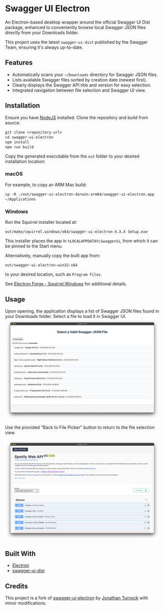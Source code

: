 # Swagger UI Electron

An Electron-based desktop wrapper around the official Swagger UI Dist package, enhanced to conveniently browse local Swagger JSON files directly from your Downloads folder.

This project uses the latest `swagger-ui-dist` published by the Swagger Team, ensuring it's always up-to-date.

## Features

- Automatically scans your `~/Downloads` directory for Swagger JSON files.
- Lists available Swagger files sorted by creation date (newest first).
- Clearly displays the Swagger API title and version for easy selection.
- Integrated navigation between file selection and Swagger UI view.

## Installation

Ensure you have [NodeJS](https://nodejs.org/) installed. Clone the repository and build from source:

```shell
git clone <repository-url>
cd swagger-ui-electron
npm install
npm run build
```

Copy the generated executable from the `out` folder to your desired installation location:

### macOS

For example, to copy an ARM Mac build:

```shell
cp -R ./out/swagger-ui-electron-darwin-arm64/swagger-ui-electron.app ~/Applications
```

### Windows

Run the Squirrel installer located at:

```
out/make/squirrel.windows/x64/swagger-ui-electron-X.X.X Setup.exe
```

This installer places the app in `%LOCALAPPDATA%\SwaggerUi`, from which it can be pinned to the Start menu.

Alternatively, manually copy the built app from:

```
out/swagger-ui-electron-win32-x64
```

to your desired location, such as `Program Files`.

See [Electron Forge - Squirrel.Windows](https://www.electronforge.io/config/makers/squirrel.windows) for additional details.

## Usage

Upon opening, the application displays a list of Swagger JSON files found in your Downloads folder. Select a file to load it in Swagger UI.
![img.png](img.png)

Use the provided "Back to File Picker" button to return to the file selection view.

![img-spotify.png](img-spotify.png)

## Built With

- [Electron](https://www.electronjs.org/)
- [swagger-ui-dist](https://www.npmjs.com/package/swagger-ui-dist)

## Credits

This project is a fork of [swagger-ui-electron](https://github.com/JonathanTurnock/swagger-ui-electron) by [Jonathan Turnock](https://github.com/JonathanTurnock) with minor modifications.


